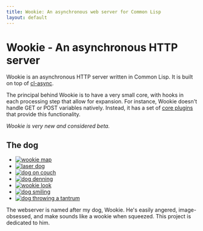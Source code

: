 ```yaml
---
title: Wookie: An asynchronous web server for Common Lisp
layout: default
---
```


Wookie - An asynchronous HTTP server
====================================
Wookie is an asynchronous HTTP server written in Common Lisp. It is built on top
of [cl-async](http://orthecreedence.github.com/cl-async).

The principal behind Wookie is to have a very small core, with hooks in each
processing step that allow for expansion. For instance, Wookie doesn't handle
GET or POST variables natively. Instead, it has a set of [core plugins](/docs/core-plugins)
that provide this functionality.

*Wookie is very new and considered beta.*

The dog
-------
<ul class="gallery clear">
    <li>
        <a href="/images/wookie/map.jpg" rel="modal">
            <img src="/images/wookie/map_sq.jpg" alt="wookie map" title="Wookie planning a trip"/>
        </a>
    </li>
    <li>
        <a href="/images/wookie/laser.jpg" rel="modal">
            <img src="/images/wookie/laser_sq.jpg" alt="laser dog" title="Wookie before a death beam rampage"/>
        </a>
    </li>
    <li>
        <a href="/images/wookie/couch1.jpg" rel="modal">
            <img src="/images/wookie/couch1_sq.jpg" alt="dog on couch" title="Wookie lounging"/>
        </a>
    </li>
    <li>
        <a href="/images/wookie/den.jpg" rel="modal">
            <img src="/images/wookie/den_sq.jpg" alt="dog denning" title="Wookie denning."/>
        </a>
    </li>
    <!--
    <li>
        <a href="/images/wookie/gaze.jpg" rel="modal">
            <img src="/images/wookie/gaze_sq.jpg" alt="dog stare" title="Wookie looking out over the horizon"/>
        </a>
    </li>
    -->
    <li>
        <a href="/images/wookie/look.jpg" rel="modal">
            <img src="/images/wookie/look_sq.jpg" alt="wookie look" title="Wookie doing an interview"/>
        </a>
    </li>
    <!--
    <li>
        <a href="/images/wookie/pose.jpg" rel="modal">
            <img src="/images/wookie/pose_sq.jpg" alt="dog posing" title="Wookie striking a pose"/>
        </a>
    </li>
    -->
    <li>
        <a href="/images/wookie/smile.jpg" rel="modal">
            <img src="/images/wookie/smile_sq.jpg" alt="dog smiling" title="Wookie is pleased. We shall prosper."/>
        </a>
    </li>
    <li>
        <a href="/images/wookie/tantrum.jpg" rel="modal">
            <img src="/images/wookie/tantrum_sq.jpg" alt="dog throwing a tantrum" title="Wookie is angered. We shall suffer."/>
        </a>
    </li>
</ul>

The webserver is named after my dog, Wookie. He's easily angered, image-obsessed,
and make sounds like a wookie when squeezed. This project is dedicated to him.

